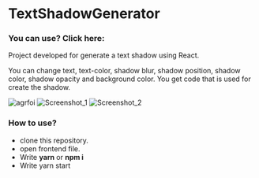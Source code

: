 # TextShadowGenerator

### You can use? Click here: 

Project developed for generate a text shadow using React.

You can change text, text-color, shadow blur, shadow position, shadow color, shadow opacity and background color.
You get code that is used for create the shadow.

![agrfoi](https://user-images.githubusercontent.com/56945282/90200211-df71cc80-ddce-11ea-8522-0fb0f14d7dc9.gif)
![Screenshot_1](https://user-images.githubusercontent.com/56945282/90199307-45a92000-ddcc-11ea-997e-289d83c53d46.png)
![Screenshot_2](https://user-images.githubusercontent.com/56945282/90199877-d92f2080-ddcd-11ea-97d0-899349c1c70c.png)


### How to use?
* clone this repository.
* open frontend file.
* Write **yarn** or **npm i**
* Write yarn start
